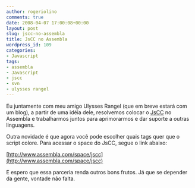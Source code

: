 ```yaml
---
author: rogeriolino
comments: true
date: 2008-04-07 17:00:08+00:00
layout: post
slug: jscc-no-assembla
title: JsCC no Assembla
wordpress_id: 109
categories:
- Javascript
tags:
- assembla
- Javascript
- jscc
- svn
- ulysses rangel
---
```


Eu juntamente com meu amigo Ulysses Rangel (que em breve estará com um blog), a partir de uma idéia dele, resolvemos colocar o [JsCC](http://rogeriolino.com/2007/11/23/javascript-highlight-code-syntax/) no Assembla e trabalharmos juntos para aprimorarmos e dar suporte a outras linguagens.

Outra novidade é que agora você pode escolher quais tags quer que o script colore. Para acessar o space do JsCC, segue o link abaixo:

[http://www.assembla.com/space/jscc](http://www.assembla.com/space/jscc)

E espero que essa parceria renda outros bons frutos. Já que se depender da gente, vontade não falta.
